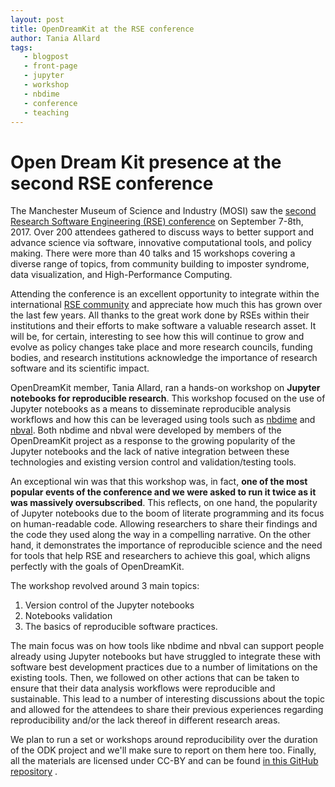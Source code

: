 ```yaml
---
layout: post
title: OpenDreamKit at the RSE conference
author: Tania Allard
tags:
   - blogpost
   - front-page
   - jupyter
   - workshop
   - nbdime
   - conference
   - teaching
---
```

# Open Dream Kit presence at the second RSE conference

The Manchester Museum of Science and Industry (MOSI) saw the [second Research
Software Engineering (RSE) conference](http://rse.shef.ac.uk/blog/a-successful-2nd-rse-conference/) on September 7-8th, 2017.
Over 200 attendees gathered to discuss ways to better support and advance science via software, innovative computational tools, and policy making.
There were more than 40 talks and 15 workshops covering a diverse range of topics, from community building to imposter syndrome, data visualization, and High-Performance Computing.

Attending the conference is an excellent opportunity to integrate within the international [RSE
community](http://rse.ac.uk/) and appreciate how much this has grown over the last few years.
All thanks to the great work done by RSEs within their institutions and their efforts
to make software a valuable research asset.
It will be, for certain, interesting to see how this will continue to grow and
evolve as policy changes take place and more research councils, funding bodies,
and research institutions acknowledge the importance of research software and
its scientific impact.

OpenDreamKit member, Tania Allard, ran a hands-on workshop on **Jupyter notebooks
for reproducible research**. This workshop focused on the use of Jupyter notebooks
as a means to disseminate reproducible analysis workflows and how this can be
leveraged using tools
such as [nbdime](https://github.com/jupyter/nbdime) and [nbval](https://github.com/computationalmodelling/nbval). Both nbdime and nbval
were developed by members of the OpenDreamKit project as a response to the
growing popularity of the Jupyter notebooks and the lack of native integration
between these technologies and existing version control and validation/testing tools.

An exceptional win was that this workshop was, in fact, **one of the most popular
events of the conference and we were asked to run it twice as it was massively
oversubscribed**.
This reflects, on one hand, the popularity of Jupyter notebooks due to the boom of
literate programming and its focus on human-readable code. Allowing
researchers to share their findings and the code they used along the way in a
compelling narrative. On the other hand, it demonstrates the importance of
reproducible science and the need for tools that help RSE and researchers to
achieve this goal, which aligns perfectly with the goals of OpenDreamKit.

The workshop revolved around 3 main topics:
1. Version control of the Jupyter notebooks
2. Notebooks validation
3. The basics of reproducible software practices.

The main focus was on how tools like nbdime and nbval can support people already using
Jupyter notebooks but have struggled to integrate these with software best development
practices due to a number of limitations on the existing tools. Then, we followed on
other actions that can be taken to ensure that their data analysis workflows were
reproducible and sustainable.
This lead to a number of interesting discussions about the topic and allowed for
the attendees to share their previous experiences regarding reproducibility and/or the lack
thereof in different research areas.

We plan to run a set or workshops around reproducibility over the duration of the
ODK project and we'll make sure to report on them here too. Finally, all the materials are licensed under
CC-BY and can be found [in this GitHub repository](https://github.com/trallard/JNB_reproducible) .
